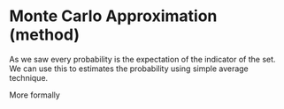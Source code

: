 # Monte Carlo Approximation (method)

As we saw every probability is the expectation of the indicator of the set. We can use this to estimates the probability using simple average technique.

More formally